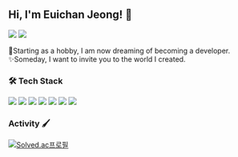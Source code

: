## Hi, I'm Euichan Jeong! 👋

<!--
**Eucha09/Eucha09** is a ✨ _special_ ✨ repository because its `README.md` (this file) appears on your GitHub profile.

Here are some ideas to get you started:

- 🔭 I’m currently working on ...
- 🌱 I’m currently learning ...
- 👯 I’m looking to collaborate on ...
- 🤔 I’m looking for help with ...
- 💬 Ask me about ...
- 📫 How to reach me: ...
- 😄 Pronouns: ...
- ⚡ Fun fact: ...
-->

<a href="https://eucha09.github.io/"><img src="https://img.shields.io/badge/Blog-CC0000?style=flat-square&logo=Jekyll&logoColor=white&link=내링크"/></a>
<img src="https://img.shields.io/badge/euchan5791@naver.com-EA4335?style=flat-square&logo=Gmail&logoColor=white"/></a>   

🌱Starting as a hobby, I am now dreaming of becoming a developer.   
✨Someday, I want to invite you to the world I created.

### 🛠 Tech Stack

<img src="https://img.shields.io/badge/C-A8B9CC?style=flat-square&logo=C&logoColor=white"/></a>
<img src="https://img.shields.io/badge/C%2B%2B-00599C?style=flat-square&logo=C%2B%2B&logoColor=white"/></a>
<img src="https://img.shields.io/badge/C%23-239120?style=flat-square&logo=CSharp&logoColor=white"/></a>
<img src="https://img.shields.io/badge/Unity-100000?style=flat-square&logo=unity&logoColor=white"/></a>
<img src="https://img.shields.io/badge/HTML5-E34F26?style=flat-square&logo=HTML5&logoColor=white"/></a>
<img src="https://img.shields.io/badge/CSS3-1572B6?style=flat-square&logo=CSS3&logoColor=white"/></a>
<img src="https://img.shields.io/badge/GitHub-181717?style=flat-square&logo=github&logoColor=white"/></a>

### Activity 🖌
[![Solved.ac프로필](http://mazassumnida.wtf/api/v2/generate_badge?boj=define_chan)](https://solved.ac/define_chan)

